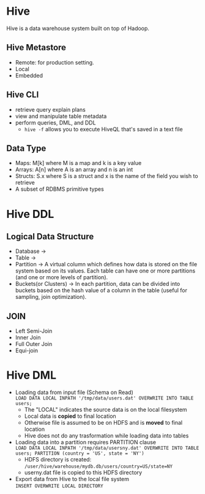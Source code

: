 # Hive
Hive is a data warehouse system built on top of Hadoop. 

## Hive Metastore
* Remote: for production setting. 
* Local
* Embedded

## Hive CLI
* retrieve query explain plans
* view and manipulate table metadata
* perform queries, DML, and DDL
  - `hive -f` allows you to execute HiveQL that's saved in a text file
  
## Data Type
* Maps: M[k] where M is a map and k is a key value
* Arrays: A[n] where A is an array and n is an int
* Structs: S.x where S is a struct and x is the name of the field you wish to retrieve
* A subset of RDBMS primitive types

# Hive DDL
## Logical Data Structure
* Database -> 
* Table -> 
* Partition -> A virtual column which defines how data is stored on the file system based on its values. Each table can have one or more partitions (and one or more levels of partition). 
* Buckets(or Clusters) -> In each partition, data can be divided into buckets based on the hash value of a column in the table (useful for sampling, join optimization). 

## JOIN
* Left Semi-Join
* Inner Join
* Full Outer Join
* Equi-join

# Hive DML
* Loading data from input file (Schema on Read)  
`LOAD DATA LOCAL INPATH '/tmp/data/users.dat' OVERWRITE INTO TABLE users;`
  - The "LOCAL" indicates the source data is on the local filesystem
  - Local data is **copied** to final location
  - Otherwise file is assumed to be on HDFS and is **moved** to final location
  - Hive does not do any trasformation while loading data into tables
* Loading data into a partition requires PARTITION clause  
`LOAD DATA LOCAL INPATH '/tmp/data/usersny.dat' OVERWRITE INTO TABLE users; PARTITION (country = 'US', state = 'NY')`
  - HDFS directory is created: `/user/hive/warehouse/mydb.db/users/country=US/state=NY`
  - userny.dat file is copied to this HDFS directory
* Export data from Hive to the local file system  
`INSERT OVERWRITE LOCAL DIRECTORY`
